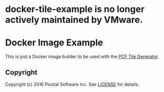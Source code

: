 # docker-tile-example is no longer actively maintained by VMware.

# Docker Image Example

This is just a Docker image builder to be used with the [PCF Tile Generator](https://github.com/cf-platform-eng/tile-generator).

## Copyright

Copyright (c) 2016 Pivotal Software Inc. See [LICENSE](https://github.com/cf-platform-eng/docker-tile-example/blob/master/LICENSE) for details.
